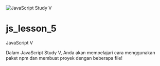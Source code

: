 ![JavaScript Study V](https://d2aj9sy12tbpym.cloudfront.net/progate/shared/images/slide/es6/study/5/1581594565480.png)

# js_lesson_5
JavaScript V

Dalam JavaScript Study V, Anda akan mempelajari cara menggunakan paket npm dan membuat proyek dengan beberapa file!
